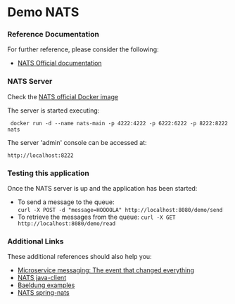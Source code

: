 # Demo NATS 

### Reference Documentation
For further reference, please consider the following:

* [NATS Official documentation](https://docs.nats.io/)

### NATS Server

Check the [NATS official Docker image](https://hub.docker.com/_/nats)

The server is started executing:

``` docker run -d --name nats-main -p 4222:4222 -p 6222:6222 -p 8222:8222 nats```

The server 'admin' console can be accessed at:
    
``` http://localhost:8222 ```

### Testing this application

Once the NATS server is up and the application has been started:
- To send a message to the queue:    
    ``` curl -X POST -d "message=HOOOOLA" http://localhost:8080/demo/send ```      
- To retrieve the messages from the queue:
    ``` curl -X GET http://localhost:8080/demo/read ```
    
### Additional Links
These additional references should also help you:

* [Microservice messaging: The event that changed everything](https://resgate.io/blog/the-event/)
* [NATS java-client](https://github.com/nats-io/nats.java/releases/tag/2.8.0)
* [Baeldung examples](https://www.baeldung.com/nats-java-client)
* [NATS spring-nats](https://github.com/nats-io/spring-nats)